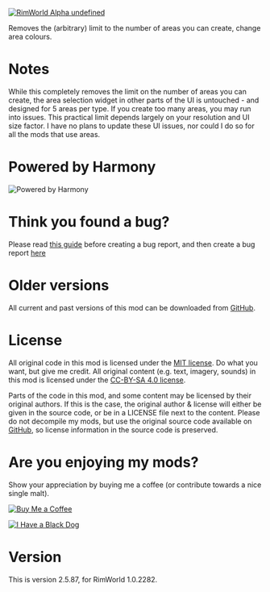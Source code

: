 [![RimWorld Alpha undefined](https://img.shields.io/badge/RimWorld-Alpha%20undefined-brightgreen.svg)](http://rimworldgame.com/)

Removes the (arbitrary) limit to the number of areas you can create, change area colours.

# Notes
While this completely removes the limit on the number of areas you can create, the area selection widget in other parts of the UI is untouched - and designed for 5 areas per type. If you create too many areas, you may run into issues. This practical limit depends largely on your resolution and UI size factor. I have no plans to update these UI issues, nor could I do so for all the mods that use areas.

# Powered by Harmony
![Powered by Harmony](https://raw.githubusercontent.com/pardeike/Harmony/master/HarmonyLogo.png)

# Think you found a bug? 
Please read [this guide](http://steamcommunity.com/sharedfiles/filedetails/?id=725234314) before creating a bug report,
 and then create a bug report [here](https://github.com/FluffierThanThou/AreaUnlocker/issues)

# Older versions
All current and past versions of this mod can be downloaded from [GitHub](https://github.com/FluffierThanThou/AreaUnlocker/releases).

# License
All original code in this mod is licensed under the [MIT license](https://opensource.org/licenses/MIT). Do what you want, but give me credit. 
All original content (e.g. text, imagery, sounds) in this mod is licensed under the [CC-BY-SA 4.0 license](http://creativecommons.org/licenses/by-sa/4.0/).

Parts of the code in this mod, and some content may be licensed by their original authors. If this is the case, the original author & license will either be given in the source code, or be in a LICENSE file next to the content. Please do not decompile my mods, but use the original source code available on [GitHub](https://github.com/FluffierThanThou/AreaUnlocker/), so license information in the source code is preserved.

# Are you enjoying my mods?
Show your appreciation by buying me a coffee (or contribute towards a nice single malt).

[![Buy Me a Coffee](http://i.imgur.com/EjWiUwx.gif)](https://ko-fi.com/fluffymods)

[![I Have a Black Dog](https://i.ibb.co/ss59Rwy/New-Project-2.png)](https://www.youtube.com/watch?v=XiCrniLQGYc)

# Version
This is version 2.5.87, for RimWorld 1.0.2282.